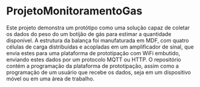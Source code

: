 # ProjetoMonitoramentoGas

Este projeto demonstra um protótipo como uma solução capaz de coletar os dados do peso do um botijão de gás para estimar a quantidade disponível. 
A estrutura da balança foi manufaturada em MDF, com quatro células de carga distribuídas e acopladas em um amplificador de sinal, que envia estes para uma plataforma de prototipação com WiFi embutido, enviando estes dados por um protocolo MQTT ou HTTP.
O repositório contém a programação da plataforma de prototipação, assim como a programação de um usuário que recebe os dados, seja em um dispositivo móvel ou em uma área de trabalho.
